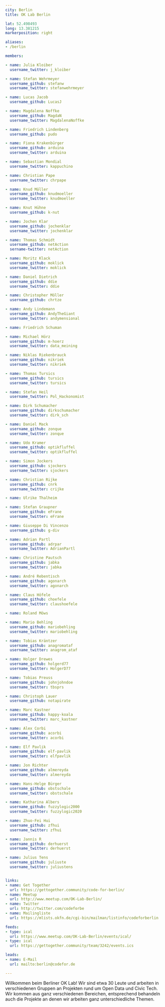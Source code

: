 ```yaml
---
city: Berlin
title: OK Lab Berlin

lat: 52.498493
long: 13.381215
markerposition: right

aliases:
- /berlin

members:

- name: Julia Kloiber
  username_twitter: j_kloiber

- name: Stefan Wehrmeyer
  username_github: stefanw
  username_twitter: stefanwehrmeyer

- name: Lucas Jacob
  username_github: LucasJ

- name: Magdalena Noffke
  username_github: MagdaN
  username_twitter: MagdalenaNoffke

- name: Friedrich Lindenberg
  username_github: pudo

- name: Fiona Krakenbürger
  username_github: arduina
  username_twitter: arduina

- name: Sebastian Mondial
  username_twitter: kappuchino

- name: Christian Pape
  username_twitter: chrpape

- name: Knud Möller
  username_github: knudmoeller
  username_twitter: knudmoeller

- name: Knut Hühne
  username_github: k-nut

- name: Jochen Klar
  username_github: jochenklar
  username_twitter: jochenklar

- name: Thomas Schmidt
  username_github: netAction
  sername-twitter: netAction

- name: Moritz Klack
  username_github: moklick
  username_twitter: moklick

- name: Daniel Dietrich
  username_github: ddie
  username_twitter: ddie

- name: Christopher Möller
  username_github: chrtze

- name: Andy Lindemann
  username_github: AndyTheGiant
  username_twitter: andymensional

- name: Friedrich Schuman

- name: Michael Hörz
  username_github: m-hoerz
  username_twitter: data_meining

- name: Niklas Riekenbrauck
  username_github: nikriek
  username_twitter: nikriek

- name: Thomas Tursics
  username_github: tursics
  username_twitter: tursics

- name: Stefan Heil
  username_twitter: Pol_Hackonomist

- name: Dirk Schumacher
  username_github: dirkschumacher
  username_twitter: dirk_sch

- name: Daniel Mack
  username_github: zonque
  username_twitter: zonque

- name: Udo Kramer
  username_github: optikfluffel
  username_twitter: optikfluffel

- name: Simon Jockers
  username_github: sjockers
  username_twitter: sjockers

- name: Christian Rijke
  username_github: cnrk
  username_twitter: crijke

- name: Ulrike Thalheim

- name: Stefan Graupner
  username_github: eFrane
  username_twitter: eFrane

- name: Giuseppe Di Vincenzo
  username_github: g-div

- name: Adrian Partl
  username_github: adrpar
  username_twitter: AdrianPartl

- name: Christine Pautsch
  username_github: jabka
  username_twitter: jabka

- name: André Rebentisch
  username_github: agonarch
  username_twitter: agonarch

- name: Claus Höfele
  username_github: choefele
  username_twitter: claushoefele

- name: Roland Möws

- name: Mario Behling
  username_github: mariobehling
  username_twitter: mariobehling

- name: Tobias Kräntzer
  username_github: anagromataf
  username_twitter: anagrom_ataf

- name: Holger Drewes
  username_github: holgerd77
  username_twitter: HolgerD77

- name: Tobias Preuss
  username_github: johnjohndoe
  username_twitter: tbsprs

- name: Christoph Lauer
  username_github: notapirate

- name: Marc Kastner
  username_github: happy-koala
  username_twitter: marc_kastner

- name: Alex Corbi
  username_github: acorbi
  username_twitter: acorbi

- name: Elf Pavlik
  username_github: elf-pavlik
  username_twitter: elfpavlik

- name: Jon Richter
  username_github: almereyda
  username_twitter: almereyda

- name: Hans-Helge Bürger
  username_github: obstschale
  username_twitter: obstschale

- name: Katharina Albers
  username_github: fuzzylogic2000
  username_twitter: fuzzylogic2020

- name: Zhuo-Fei Hui
  username_github: zfhui
  username_twitter: zfhui

- name: Jannis R
  username_github: derhuerst
  username_twitter: derhuerst

- name: Julius Tens
  username_github: juliuste
  username_twitter: juliustens


links:
- name: Get Together
  url: https://gettogether.community/code-for-berlin/
- name: Meetup
  url: http://www.meetup.com/OK-Lab-Berlin/
- name: Twitter
  url: http://twitter.com/codeforbe
- name: Mailingliste
  url: https://mlists.okfn.de/cgi-bin/mailman/listinfo/codeforberlin

feeds:
- type: ical
  url: https://www.meetup.com/OK-Lab-Berlin/events/ical/
- type: ical
  url: https://gettogether.community/team/3242/events.ics

leads:
- name: E-Mail
  url: mailto:berlin@codefor.de

---
```


Willkommen beim Berliner OK Lab! Wir sind etwa 30 Leute und arbeiten in verschiedenen Gruppen an Projekten rund um Open Data und Civic Tech. Wir kommen aus ganz verschiedenen Bereichen, entsprechend behandeln auch die Projekte an denen wir arbeiten ganz unterschiedliche Themen.
